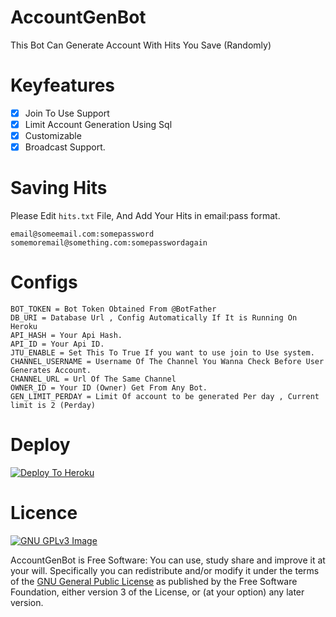 # AccountGenBot

This Bot Can Generate Account With Hits You Save (Randomly)

# Keyfeatures
* [x] Join To Use Support
* [x] Limit Account Generation Using Sql
* [x] Customizable
* [x] Broadcast Support.

# Saving Hits 
Please Edit `hits.txt` File, And Add Your Hits in email:pass format.

```
email@someemail.com:somepassword
somemoremail@something.com:somepasswordagain
```
# Configs
```
BOT_TOKEN = Bot Token Obtained From @BotFather
DB_URI = Database Url , Config Automatically If It is Running On Heroku
API_HASH = Your Api Hash.
API_ID = Your Api ID.
JTU_ENABLE = Set This To True If you want to use join to Use system.
CHANNEL_USERNAME = Username Of The Channel You Wanna Check Before User Generates Account.
CHANNEL_URL = Url Of The Same Channel
OWNER_ID = Your ID (Owner) Get From Any Bot.
GEN_LIMIT_PERDAY = Limit Of account to be generated Per day , Current limit is 2 (Perday)
```

# Deploy
[![Deploy To Heroku](https://www.herokucdn.com/deploy/button.svg)](https://heroku.com/deploy?template=https://github.com/MrStark-XD/AccountGenBot)

# Licence
[![GNU GPLv3 Image](https://www.gnu.org/graphics/gplv3-127x51.png)](http://www.gnu.org/licenses/gpl-3.0.en.html)  

AccountGenBot is Free Software: You can use, study share and improve it at your
will. Specifically you can redistribute and/or modify it under the terms of the
[GNU General Public License](https://www.gnu.org/licenses/gpl.html) as
published by the Free Software Foundation, either version 3 of the License, or
(at your option) any later version. 
